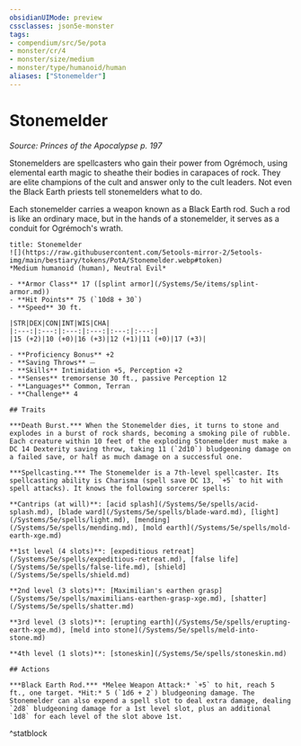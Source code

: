 ```yaml
---
obsidianUIMode: preview
cssclasses: json5e-monster
tags:
- compendium/src/5e/pota
- monster/cr/4
- monster/size/medium
- monster/type/humanoid/human
aliases: ["Stonemelder"]
---
```

# Stonemelder
*Source: Princes of the Apocalypse p. 197*  

Stonemelders are spellcasters who gain their power from Ogrémoch, using elemental earth magic to sheathe their bodies in carapaces of rock. They are elite champions of the cult and answer only to the cult leaders. Not even the Black Earth priests tell stonemelders what to do.

Each stonemelder carries a weapon known as a Black Earth rod. Such a rod is like an ordinary mace, but in the hands of a stonemelder, it serves as a conduit for Ogrémoch's wrath.

```ad-statblock
title: Stonemelder
![](https://raw.githubusercontent.com/5etools-mirror-2/5etools-img/main/bestiary/tokens/PotA/Stonemelder.webp#token)
*Medium humanoid (human), Neutral Evil*

- **Armor Class** 17 ([splint armor](/Systems/5e/items/splint-armor.md))
- **Hit Points** 75 (`10d8 + 30`)
- **Speed** 30 ft.

|STR|DEX|CON|INT|WIS|CHA|
|:---:|:---:|:---:|:---:|:---:|:---:|
|15 (+2)|10 (+0)|16 (+3)|12 (+1)|11 (+0)|17 (+3)|

- **Proficiency Bonus** +2
- **Saving Throws** ⏤
- **Skills** Intimidation +5, Perception +2
- **Senses** tremorsense 30 ft., passive Perception 12
- **Languages** Common, Terran
- **Challenge** 4

## Traits

***Death Burst.*** When the Stonemelder dies, it turns to stone and explodes in a burst of rock shards, becoming a smoking pile of rubble. Each creature within 10 feet of the exploding Stonemelder must make a DC 14 Dexterity saving throw, taking 11 (`2d10`) bludgeoning damage on a failed save, or half as much damage on a successful one.

***Spellcasting.*** The Stonemelder is a 7th-level spellcaster. Its spellcasting ability is Charisma (spell save DC 13, `+5` to hit with spell attacks). It knows the following sorcerer spells:

**Cantrips (at will)**: [acid splash](/Systems/5e/spells/acid-splash.md), [blade ward](/Systems/5e/spells/blade-ward.md), [light](/Systems/5e/spells/light.md), [mending](/Systems/5e/spells/mending.md), [mold earth](/Systems/5e/spells/mold-earth-xge.md)

**1st level (4 slots)**: [expeditious retreat](/Systems/5e/spells/expeditious-retreat.md), [false life](/Systems/5e/spells/false-life.md), [shield](/Systems/5e/spells/shield.md)

**2nd level (3 slots)**: [Maximilian's earthen grasp](/Systems/5e/spells/maximilians-earthen-grasp-xge.md), [shatter](/Systems/5e/spells/shatter.md)

**3rd level (3 slots)**: [erupting earth](/Systems/5e/spells/erupting-earth-xge.md), [meld into stone](/Systems/5e/spells/meld-into-stone.md)

**4th level (1 slots)**: [stoneskin](/Systems/5e/spells/stoneskin.md)

## Actions

***Black Earth Rod.*** *Melee Weapon Attack:* `+5` to hit, reach 5 ft., one target. *Hit:* 5 (`1d6 + 2`) bludgeoning damage. The Stonemelder can also expend a spell slot to deal extra damage, dealing `2d8` bludgeoning damage for a 1st level slot, plus an additional `1d8` for each level of the slot above 1st.
```
^statblock